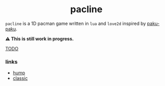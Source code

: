 <h1 align="center">pacline</h1>

`pacline` is a 1D pacman game written in `lua` and `love2d` inspired by [paku-paku](https://arlagames.itch.io/paku-paku-c64).

**⚠️ This is still work in progress.**

[TODO](https://github.com/mananapr/pacline/issues)

### links
- [hump](https://github.com/vrld/hump)
- [classic](https://github.com/rxi/classic)
